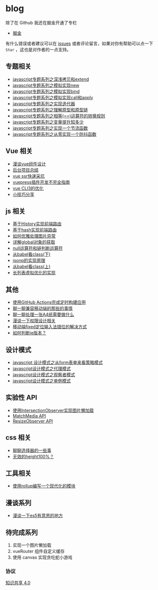 # blog

除了在 Github 我还在掘金开通了专栏

- [掘金](https://juejin.im/user/5c403d13f265da6130751f8d/posts)

有什么错误或者建议可以在 [issues](https://github.com/bosens-China/blog/issues) 或者评论留言，如果对你有帮助可以点一下 `Star` ，这也是对作者的一点支持。

## 专题相关
- [javascript专题系列之深浅拷贝和extend](https://github.com/bosens-China/blog/issues/59)
- [javascript专题系列之模拟实现new](https://github.com/bosens-China/blog/issues/32)
- [javascript专题系列之模拟实现bind](https://github.com/bosens-China/blog/issues/31)
- [javascript专题系列之模拟实现call和apply](https://github.com/bosens-China/blog/issues/30)
- [javascript专题系列之实现迭代器](https://github.com/bosens-China/blog/issues/22)
- [javascript专题系列之理解原型和原型链](https://github.com/bosens-China/blog/issues/14)
- [javascript专题系列之相等(==)运算符的转换规则](https://github.com/bosens-China/blog/issues/13)
- [javascript专题系列之变量提升知多少](https://github.com/bosens-China/blog/issues/11)
- [javascript专题系列之实现一个节流函数](https://github.com/bosens-China/blog/issues/5)
- [javascript专题系列之从零实现一个防抖函数](https://github.com/bosens-China/blog/issues/3)

## Vue 相关
- [漫谈vue组件设计](https://github.com/bosens-China/blog/issues/57)
- [后台项目总结](https://github.com/bosens-China/blog/issues/56)
- [vue ssr快速采坑](https://github.com/bosens-China/blog/issues/53)
- [vuepress插件开发不完全指南](https://github.com/bosens-China/blog/issues/41)
- [vue CLI3的优化](https://github.com/bosens-China/blog/issues/15)
- [小技巧分享](https://github.com/bosens-China/blog/issues/4)

## js 相关
- [基于History实现前端路由](https://github.com/bosens-China/blog/issues/51)
- [基于hash实现前端路由](https://github.com/bosens-China/blog/issues/50)
- [如何优雅处理图片异常](https://github.com/bosens-China/blog/issues/48)
- [详解global对象的获取](https://github.com/bosens-China/blog/issues/44)
- [null运算符和链判断运算符](https://github.com/bosens-China/blog/issues/40)
- [从babel看class(下)](https://github.com/bosens-China/blog/issues/33)
- [jsonp的实现原理](https://github.com/bosens-China/blog/issues/29)
- [从babel看class(上)](https://github.com/bosens-China/blog/issues/27)
- [长列表虚拟优化的实现](https://github.com/bosens-China/blog/issues/23)

## 其他
- [使用GitHub Actions完成定时构建应用](https://github.com/bosens-China/blog/issues/49)
- [聊一聊兼容移动端的那些的事情](https://github.com/bosens-China/blog/issues/38)
- [聊一聊处理一张A4纸需要做什么](https://github.com/bosens-China/blog/issues/37)
- [漫谈一下权限设计相关](https://github.com/bosens-China/blog/issues/36)
- [移动端fixed定位输入法错位的解决方式](https://github.com/bosens-China/blog/issues/35)
- [如何判断ie版本？](https://github.com/bosens-China/blog/issues/25)

## 设计模式
- [javascript 设计模式之从form表单来看策略模式](https://github.com/bosens-China/blog/issues/43)
- [javascript设计模式之代理模式](https://github.com/bosens-China/blog/issues/21)
- [javascript设计模式之观察者模式](https://github.com/bosens-China/blog/issues/20)
- [javascript设计模式之单例模式](https://github.com/bosens-China/blog/issues/19)

## 实验性 API
- [使用IntersectionObserver实现图片懒加载](https://github.com/bosens-China/blog/issues/42)
- [MatchMedia API](https://github.com/bosens-China/blog/issues/28)
- [ResizeObserver API](https://github.com/bosens-China/blog/issues/26)

## css 相关
- [聊聊选择器的一些事](https://github.com/bosens-China/blog/issues/34)
- [无效的height100%？](https://github.com/bosens-China/blog/issues/18)

## 工具相关
- [使用rollup编写一个现代化的模块](https://github.com/bosens-China/blog/issues/7)

## 漫谈系列
- [漫谈一下es5有意思的地方](https://github.com/bosens-China/blog/issues/2)

## 待完成系列
1. 实现一个图片懒加载
2.  vueRouter 组件自定义缓存
3. 使用 canvas 实现贪吃蛇小游戏

### 协议

[知识共享 4.0](/LICENSE)
